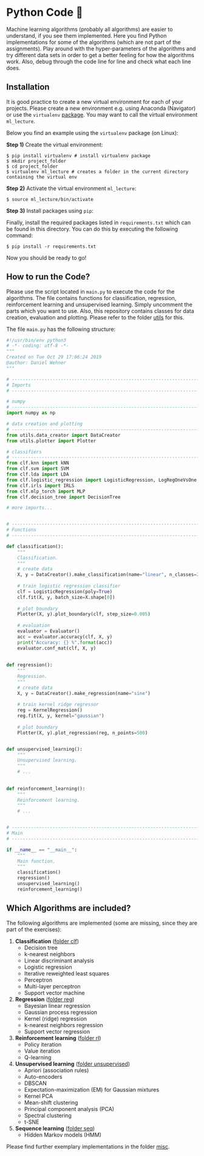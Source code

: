 # Python Code 🐍
Machine learning algorithms (probably all algorithms) are easier to understand, if you see them implemented. Here you find Python implementations for some of the algorithms (which are not part of the assignments).
Play around with the hyper-parameters of the algorithms and try different data sets in order to get a better feeling for how the algorithms work. Also, debug through the code line for line and check what each line does.

## Installation
It is good practice to create a new virtual environment for each of your projects. Please create a new environment e.g. using Anaconda (Navigator)
or use the `virtualenv` [package](https://packaging.python.org/guides/installing-using-pip-and-virtual-environments/).
You may want to call the virtual environment `ml_lecture`.

Below you find an example using the `virtualenv` package (on Linux):

**Step 1)** Create the virtual environment:

```shell
$ pip install virtualenv # install virtualenv package
$ mkdir project_folder
$ cd project_folder
$ virtualenv ml_lecture # creates a folder in the current directory containing the virtual env
```

**Step 2)** Activate the virtual environment `ml_lecture`:

```shell
$ source ml_lecture/bin/activate
```

**Step 3)** Install packages using `pip`:

Finally, install the required packages listed in `requirements.txt` which can be found in this directory.
You can do this by executing the following command:

```shell
$ pip install -r requirements.txt
```

Now you should be ready to go!

## How to run the Code?
Please use the script located in `main.py` to execute the code for the algorithms. The file contains functions for
classification, regression, reinforcement learning and unsupervised learning. Simply uncomment the parts which you want to use. Also, this repository contains classes for data creation, evaluation and plotting.
Please refer to the folder [utils](https://github.com/DaWe1992/Applied_ML_Fundamentals/tree/master/06_python/utils) for this.

The file `main.py` has the following structure:

```python
#!/usr/bin/env python3
# -*- coding: utf-8 -*-
"""
Created on Tue Oct 29 17:06:24 2019
@author: Daniel Wehner
"""

# -----------------------------------------------------------------------------
# Imports
# -----------------------------------------------------------------------------

# numpy
# -----------------------------------------------------------------------------
import numpy as np

# data creation and plotting
# -----------------------------------------------------------------------------
from utils.data_creator import DataCreator
from utils.plotter import Plotter

# classifiers
# -----------------------------------------------------------------------------
from clf.knn import kNN
from clf.svm import SVM
from clf.lda import LDA
from clf.logistic_regression import LogisticRegression, LogRegOneVsOne
from clf.irls import IRLS
from clf.mlp_torch import MLP
from clf.decision_tree import DecisionTree

# more imports...


# -----------------------------------------------------------------------------
# Functions
# -----------------------------------------------------------------------------

def classification():
    """
    Classification.
    """
    # create data
    X, y = DataCreator().make_classification(name="linear", n_classes=2)
    
    # train logistic regression classifier
    clf = LogisticRegression(poly=True)
    clf.fit(X, y, batch_size=X.shape[0])
    
    # plot boundary
    Plotter(X, y).plot_boundary(clf, step_size=0.005)
    
    # evaluation
    evaluator = Evaluator()
    acc = evaluator.accuracy(clf, X, y)
    print("Accuracy: {} %".format(acc))
    evaluator.conf_mat(clf, X, y)
    
    
def regression():
    """
    Regression.
    """
    # create data
    X, y = DataCreator().make_regression(name="sine")
    
    # train kernel ridge regressor
    reg = KernelRegression()
    reg.fit(X, y, kernel="gaussian")
    
    # plot boundary
    Plotter(X, y).plot_regression(reg, n_points=500)


def unsupervised_learning():
    """
    Unsupervised learning.
    """
    # ...
    
    
def reinforcement_learning():
    """
    Reinforcement learning.
    """
    # ...


# -----------------------------------------------------------------------------
# Main
# -----------------------------------------------------------------------------

if __name__ == "__main__":
    """
    Main function.
    """
    classification()
    regression()
    unsupervised_learning()
    reinforcement_learning()
```
 
## Which Algorithms are included?
The following algorithms are implemented (some are missing, since they are part of the exercises):

1. **Classification** ([folder clf](https://github.com/DaWe1992/Applied_ML_Fundamentals/tree/master/06_python/clf))
	* Decision tree
	* k-nearest neighbors
	* Linear discriminant analysis
	* Logistic regression
	* Iterative reweighted least squares
	* Perceptron
	* Multi-layer perceptron
	* Support vector machine
2. **Regression** ([folder reg](https://github.com/DaWe1992/Applied_ML_Fundamentals/tree/master/06_python/reg))
	* Bayesian linear regression
	* Gaussian process regression
	* Kernel (ridge) regression
	* k-nearest neighbors regression
	* Support vector regression
3. **Reinforcement learning** ([folder rl](https://github.com/DaWe1992/Applied_ML_Fundamentals/tree/master/06_python/rl))
	* Policy iteration
	* Value iteration
	* Q-learning
4. **Unsupervised learning** ([folder unsupervised](https://github.com/DaWe1992/Applied_ML_Fundamentals/tree/master/06_python/unsupervised))
	* Apriori (association rules)
	* Auto-encoders
	* DBSCAN
	* Expectation-maximization (EM) for Gaussian mixtures
	* Kernel PCA
	* Mean-shift clustering
	* Principal component analysis (PCA)
	* Spectral clustering
	* t-SNE
5. **Sequence learning** ([folder seq](https://github.com/DaWe1992/Applied_ML_Fundamentals/tree/master/06_python/seq))
	* Hidden Markov models (HMM)
	
Please find further exemplary implementations in the folder [misc](https://github.com/DaWe1992/Applied_ML_Fundamentals/tree/master/06_python/misc).
